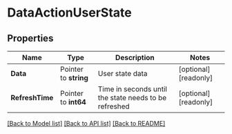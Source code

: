 # DataActionUserState

## Properties

Name | Type | Description | Notes
------------ | ------------- | ------------- | -------------
**Data** | Pointer to **string** | User state data | [optional] [readonly] 
**RefreshTime** | Pointer to **int64** | Time in seconds until the state needs to be refreshed | [optional] [readonly] 

[[Back to Model list]](../README.md#documentation-for-models) [[Back to API list]](../README.md#documentation-for-api-endpoints) [[Back to README]](../README.md)


